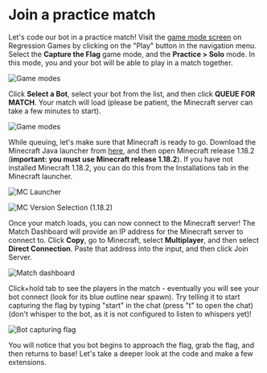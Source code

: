 # Join a practice match

Let's code our bot in a practice match! Visit the [game mode
screen](https://play.regression.gg/play) on Regression Games 
by clicking on the "Play" button in
the navigation menu. Select the **Capture the Flag** game
mode, and the **Practice > Solo** mode. In this mode, you and
your bot will be able to play in a match together.

![Game modes](images/game_modes.png)

Click **Select a Bot**, select your bot from the list, and
then click **QUEUE FOR MATCH**. Your match will load (please
be patient, the Minecraft server can take a few minutes to
start).

![Game modes](images/queue.png)

While queuing, let's make sure that Minecraft is ready to go.
Download the Minecraft Java launcher from [here](https://www.minecraft.net/en-us/download),
and then open Minecraft release 1.18.2
(**important: you must use Minecraft release 1.18.2**). If you have not
installed Minecraft 1.18.2, you can do this from the Installations tab in 
the Minecraft launcher.

![MC Launcher](images/mc_launcher.png)

![MC Version Selection (1.18.2)](images/mc_version.png)

Once your match loads, you can now connect to the Minecraft server!
The Match Dashboard will provide an IP address for the Minecraft server to
connect to. Click **Copy**, go to Minecraft, select **Multiplayer**,
and then select **Direct Connection**. Paste that address into the
input, and then click Join Server.

![Match dashboard](images/match_dashboard.png)

Click+hold tab to see the players in the match - eventually you will see your bot
connect (look for its blue outline near spawn). Try telling it to start capturing
the flag by typing "start" in the chat (press "t" to open the chat) (don't whisper to the bot, as it is not configured to
listen to whispers yet)!

![Bot capturing flag](images/bot_running.png)

You will notice that you bot begins to approach the flag, grab the flag, and
then returns to base! Let's take a deeper look at the code and make a few extensions.